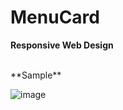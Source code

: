 # MenuCard
<b>Responsive Web Design</b>

<br>
**Sample**

![image](https://github.com/user-attachments/assets/5c8c262b-9a84-4abf-8932-2cb84a8ab739)



